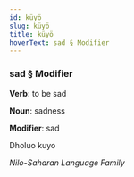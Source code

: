 ```yaml
---
id: küyö
slug: küyö
title: küyö
hoverText: sad § Modifier
---
```


### sad § Modifier

**Verb**: to be sad

**Noun**: sadness

**Modifier**: sad

Dholuo kuyo 

*Nilo-Saharan Language Family*